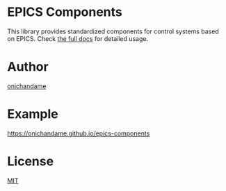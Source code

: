 # EPICS Components

This library provides standardized components for control systems based on EPICS. Check [the full docs](https://onichandame.github.io/epics-components) for detailed usage.

# Author

[onichandame](https://github.com/onichandame)

# Example

<https://onichandame.github.io/epics-components>

# License

[MIT](https://opensource.org/licenses/MIT)

